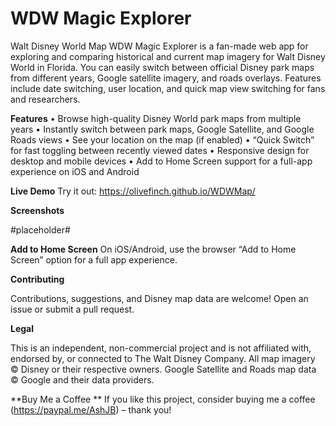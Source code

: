 # WDW Magic Explorer
Walt Disney World Map
WDW Magic Explorer is a fan-made web app for exploring and comparing historical and current map imagery for Walt Disney World in Florida.
You can easily switch between official Disney park maps from different years, Google satellite imagery, and roads overlays. Features include date switching, user location, and quick map view switching for fans and researchers.

**Features**
• Browse high-quality Disney World park maps from multiple years
• Instantly switch between park maps, Google Satellite, and Google Roads views
• See your location on the map (if enabled)
• “Quick Switch” for fast toggling between recently viewed dates
• Responsive design for desktop and mobile devices
• Add to Home Screen support for a full-app experience on iOS and Android

**Live Demo**
Try it out: https://olivefinch.github.io/WDWMap/

**Screenshots**

#placeholder#

**Add to Home Screen**
On iOS/Android, use the browser “Add to Home Screen” option for a full app experience.

**Contributing**

Contributions, suggestions, and Disney map data are welcome!
Open an issue or submit a pull request.

**Legal**

This is an independent, non-commercial project and is not affiliated with, endorsed by, or connected to The Walt Disney Company.
All map imagery © Disney or their respective owners.
Google Satellite and Roads map data © Google and their data providers.

**Buy Me a Coffee
**
If you like this project, consider buying me a coffee (https://paypal.me/AshJB) – thank you!
